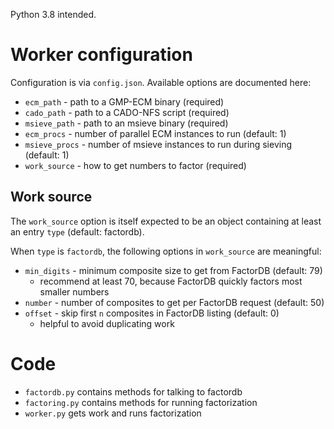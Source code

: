 Python 3.8 intended.

# Worker configuration
Configuration is via `config.json`.
Available options are documented here:
* `ecm_path` - path to a GMP-ECM binary (required)
* `cado_path` - path to a CADO-NFS script (required)
* `msieve_path` - path to an msieve binary (required)
* `ecm_procs` - number of parallel ECM instances to run (default: 1)
* `msieve_procs` - number of msieve instances to run during sieving (default: 1)
* `work_source` - how to get numbers to factor (required)

## Work source
The `work_source` option is itself expected to be an object containing at least
an entry `type` (default: factordb).

When `type` is `factordb`, the following options in `work_source` are meaningful:
* `min_digits` - minimum composite size to get from FactorDB (default: 79)
    * recommend at least 70, because FactorDB quickly factors most smaller numbers
* `number` - number of composites to get per FactorDB request (default: 50)
* `offset` - skip first `n` composites in FactorDB listing (default: 0)
    * helpful to avoid duplicating work

# Code
* `factordb.py` contains methods for talking to factordb
* `factoring.py` contains methods for running factorization
* `worker.py` gets work and runs factorization
